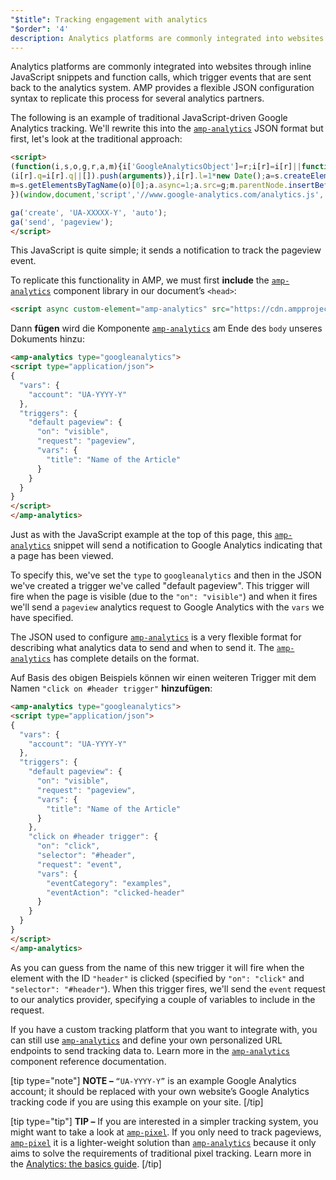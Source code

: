 ```yaml
---
"$title": Tracking engagement with analytics
"$order": '4'
description: Analytics platforms are commonly integrated into websites through inline JavaScript snippets and function calls, which trigger events that are sent back to the analytics system.
---
```


Analytics platforms are commonly integrated into websites through inline JavaScript snippets and function calls, which trigger events that are sent back to the analytics system. AMP provides a flexible JSON configuration syntax to replicate this process for several analytics partners.

The following is an example of traditional JavaScript-driven Google Analytics tracking. We'll rewrite this into the [`amp-analytics`](../../../../documentation/components/reference/amp-analytics.md) JSON format but first, let's look at the traditional approach:

```html
<script>
(function(i,s,o,g,r,a,m){i['GoogleAnalyticsObject']=r;i[r]=i[r]||function(){
(i[r].q=i[r].q||[]).push(arguments)},i[r].l=1*new Date();a=s.createElement(o),
m=s.getElementsByTagName(o)[0];a.async=1;a.src=g;m.parentNode.insertBefore(a,m)
})(window,document,'script','//www.google-analytics.com/analytics.js','ga');

ga('create', 'UA-XXXXX-Y', 'auto');
ga('send', 'pageview');
</script>
```

This JavaScript is quite simple; it sends a notification to track the pageview event.

To replicate this functionality in AMP, we must first **include** the [`amp-analytics`](../../../../documentation/components/reference/amp-analytics.md) component library in our document’s `<head>`:

```html
<script async custom-element="amp-analytics" src="https://cdn.ampproject.org/v0/amp-analytics-0.1.js"></script>
```

Dann **fügen** wird die Komponente [`amp-analytics`](../../../../documentation/components/reference/amp-analytics.md) am Ende des `body` unseres Dokuments hinzu:

```html
<amp-analytics type="googleanalytics">
<script type="application/json">
{
  "vars": {
    "account": "UA-YYYY-Y"
  },
  "triggers": {
    "default pageview": {
      "on": "visible",
      "request": "pageview",
      "vars": {
        "title": "Name of the Article"
      }
    }
  }
}
</script>
</amp-analytics>
```

Just as with the JavaScript example at the top of this page, this [`amp-analytics`](../../../../documentation/components/reference/amp-analytics.md) snippet will send a notification to Google Analytics indicating that a page has been viewed.

To specify this, we've set the `type` to `googleanalytics` and then in the JSON we've created a trigger we've called "default pageview".  This trigger will fire when the page is visible (due to the `"on": "visible"`) and when it fires we'll send a `pageview` analytics request to Google Analytics with the `vars` we have specified.

The JSON used to configure [`amp-analytics`](../../../../documentation/components/reference/amp-analytics.md) is a very flexible format for describing what analytics data to send and when to send it.  The [`amp-analytics`](../../../../documentation/components/reference/amp-analytics.md) has complete details on the format.

Auf Basis des obigen Beispiels können wir einen weiteren Trigger mit dem Namen `"click on #header trigger"` **hinzufügen**:

```html
<amp-analytics type="googleanalytics">
<script type="application/json">
{
  "vars": {
    "account": "UA-YYYY-Y"
  },
  "triggers": {
    "default pageview": {
      "on": "visible",
      "request": "pageview",
      "vars": {
        "title": "Name of the Article"
      }
    },
    "click on #header trigger": {
      "on": "click",
      "selector": "#header",
      "request": "event",
      "vars": {
        "eventCategory": "examples",
        "eventAction": "clicked-header"
      }
    }
  }
}
</script>
</amp-analytics>
```

As you can guess from the name of this new trigger it will fire when the element with the ID `"header"` is clicked (specified by `"on": "click"` and `"selector": "#header"`).  When this trigger fires, we'll send the `event` request to our analytics provider, specifying a couple of variables to include in the request.

If you have a custom tracking platform that you want to integrate with, you can still use [`amp-analytics`](../../../../documentation/components/reference/amp-analytics.md) and define your own personalized URL endpoints to send tracking data to. Learn more in the [`amp-analytics`](../../../../documentation/components/reference/amp-analytics.md) component reference documentation.

[tip type="note"] **NOTE –**  `“UA-YYYY-Y”` is an example Google Analytics account; it should be replaced with your own website’s Google Analytics tracking code if you are using this example on your site. [/tip]

[tip type="tip"] **TIP –** If you are interested in a simpler tracking system, you might want to take a look at [`amp-pixel`](../../../../documentation/components/reference/amp-pixel.md). If you only need to track pageviews, [`amp-pixel`](../../../../documentation/components/reference/amp-pixel.md) it is a lighter-weight solution than [`amp-analytics`](../../../../documentation/components/reference/amp-analytics.md) because it only aims to solve the requirements of traditional pixel tracking. Learn more in the [Analytics: the basics guide](../../../../documentation/guides-and-tutorials/optimize-measure/configure-analytics/analytics_basics.md). [/tip]
